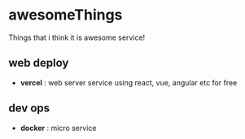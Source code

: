 # awesomeThings
Things that i think it is awesome service!

## web deploy

- **vercel** : web server service using react, vue, angular etc for free

## dev ops

- **docker** : micro service
